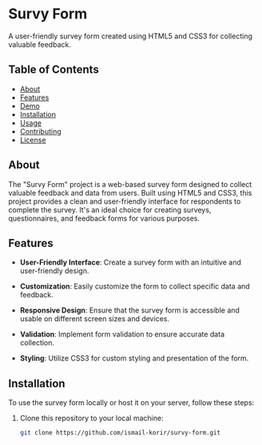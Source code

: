 # Survy Form

A user-friendly survey form created using HTML5 and CSS3 for collecting valuable feedback.

## Table of Contents

- [About](#about)
- [Features](#features)
- [Demo](#demo)
- [Installation](#installation)
- [Usage](#usage)
- [Contributing](#contributing)
- [License](#license)

## About

The "Survy Form" project is a web-based survey form designed to collect valuable feedback and data from users. Built using HTML5 and CSS3, this project provides a clean and user-friendly interface for respondents to complete the survey. It's an ideal choice for creating surveys, questionnaires, and feedback forms for various purposes.

## Features

- **User-Friendly Interface**: Create a survey form with an intuitive and user-friendly design.

- **Customization**: Easily customize the form to collect specific data and feedback.

- **Responsive Design**: Ensure that the survey form is accessible and usable on different screen sizes and devices.

- **Validation**: Implement form validation to ensure accurate data collection.

- **Styling**: Utilize CSS3 for custom styling and presentation of the form.


## Installation

To use the survey form locally or host it on your server, follow these steps:

1. Clone this repository to your local machine:

   ```bash
   git clone https://github.com/ismail-korir/survy-form.git
